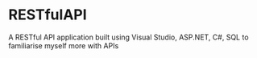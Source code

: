 # RESTfulAPI
A RESTful API application built using Visual Studio, ASP.NET, C#, SQL to familiarise myself more with APIs
